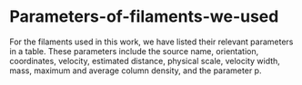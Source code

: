 # Parameters-of-filaments-we-used
For the filaments used in this work, we have listed their relevant parameters in a table. These parameters include the source name, orientation, coordinates, velocity, estimated distance, physical scale, velocity width, mass, maximum and average column density, and the parameter p.
